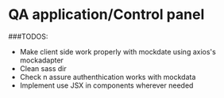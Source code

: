 # QA application/Control panel

###TODOS:

* Make client side work properly with mockdate using axios's mockadapter
* Clean sass dir
* Check n assure authenthication works with mockdata
* Implement use JSX in components wherever needed
